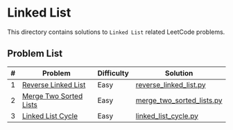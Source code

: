 # Linked List

This directory contains solutions to `Linked List` related LeetCode problems.

## Problem List

| # | Problem | Difficulty | Solution |
|---|---------|------------|----------|
| 1 | [Reverse Linked List](https://leetcode.com/problems/reverse-linked-list/) | Easy | [reverse_linked_list.py](./easy/reverse_linked_list.py) |
| 2 | [Merge Two Sorted Lists](https://leetcode.com/problems/merge-two-sorted-lists/) | Easy | [merge_two_sorted_lists.py](./easy/merge_two_sorted_lists.py) |
| 3 | [Linked List Cycle](https://leetcode.com/problems/linked-list-cycle/) | Easy | [linked_list_cycle.py](./easy/linked_list_cycle.py) |